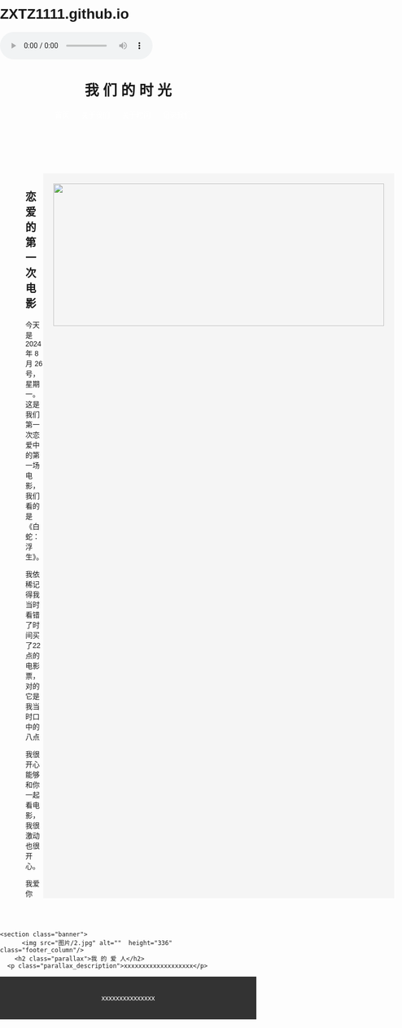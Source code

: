 # ZXTZ1111.github.io
<!DOCTYPE html>
<html lang="en">

<head>
  <meta charset="UTF-8">
  <title>复杂带图页面示例</title>
  <style>
    /* 全局样式设置 */
    body {
      font-family: Arial, sans-serif;
      margin: 0;
      padding: 0;
    }

    /* 头部样式 */
    header {
      background-color: #B54547;
      color: white;
      padding: 20px;
	  background-image: url("../微信图片_20240918205840.jpg")
    }

    /* 导航栏样式 */
    nav ul {
      list-style-type: none;
      margin: 0;
      padding: 0;
    }

    nav ul li {
      display: inline;
      margin-right: 20px;
    }

    nav ul li a {
      text-decoration: none;
      color: white;
    }
	  
	nav ul li a:hover {
      color: lightblue;
      /* 鼠标悬停时的颜色 */
    }


    /* 主要内容区域样式 */
    main {
      display: flex;
      padding: 50px;
    }

    /* 文章内容样式 */
    article {
      flex: 3;
    }

    /* 侧边栏样式 */
    aside {
      flex: 1;
      background-color: #f5f5f5;
      padding: 20px;
    }

    /* 页脚样式 */
    footer {
      background-color: #333;
      color: white;
      padding: 20px;
      text-align: center;
    }
	  
	.banner {
	background-color: #070707;
	background-image: url();
	height: 400px;
	background-attachment: fixed;
	background-size: cover;
	background-repeat: no-repeat;
    }
    .parallax {
	color: #CB171A;
	text-align: right;
	padding-right: 100px;
	padding-top: 110px;
	letter-spacing: 2px;
	margin-top: 0px;
}
	  .parallax_description {
	color: #D82225;
	text-align: right;
	padding-right: 100px;
	width: 30%;
	float: right;
	font-weight: lighter;
	line-height: 23px;
	margin-top: 0px;
	margin-right: 0px;
	margin-bottom: 0px;
	margin-left: 0px;
}
	
.footer_column {
	width: 38%;
	text-align: center;
	padding-top: 30px;/*内高距离*/
	padding-left: 140px;/*内部左侧距离*/
	float: left;
	color: #FFFFFF;
	transition: all 0.3s linear;
}
  </style>
</head>

<body>
   <!-- 顶部音乐 -->
	<audio controls >
     <source src="华晨宇 _ 郎朗 - 好想爱这个世界啊 (Live).flac" type="audio/mpeg">
   </audio>
  <!-- 头部区域 -->
  <header>
    <h1>我 们 的 时 光</h1>
    <nav>
      <!-- 导航栏列表 -->
      <ul>
        <li><a href="#">首页</a></li>
        <li><a href="#">关于我们</a></li>
        <li><a href="#">关于时间</a></li>
        <li><a href="#">记录我们</a></li>
      </ul>
    </nav>
		 
  </header>
  <!-- 主要内容区域 -->
  <main>
    <!-- 文章部分 -->
    <article>
      <!-- 文章标题 -->
      <h2>恋爱的第一次电影</h2>
      <!-- 段落描述 -->
      <p>今天是 2024 年 8 月 26 号，星期一。这是我们第一次恋爱中的第一场电影，我们看的是《白蛇：浮生》。</p>
	  <p>我依稀记得我当时看错了时间买了22点的电影票，对的它是我当时口中的八点</p>
      <p>我很开心能够和你一起看电影，我很激动也很开心。</p>
	  我爱你
    </article>
    <!-- 侧边栏部分 -->
    <aside>
      <img src="图片/微信图片_20240918205840.jpg" width="650" height="280">
    </aside>
  </main>
	
	<section class="banner"> 
	      <img src="图片/2.jpg" alt=""  height="336" class="footer_column"/>
		<h2 class="parallax">我 的 爱 人</h2>
	  <p class="parallax_description">xxxxxxxxxxxxxxxxxxx</p>
</section>
	
  <!-- 页脚区域 -->
  <footer>
    <p>xxxxxxxxxxxxxxx</p>
  </footer>
  

</body>

</html>
